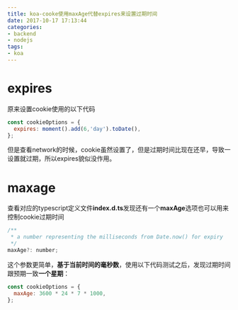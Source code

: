 ```yaml
---
title: koa-cooke使用maxAge代替expires来设置过期时间
date: 2017-10-17 17:13:44
categories:
- backend
- nodejs
tags:
- koa
---
```

# expires
原来设置cookie使用的以下代码

```javascript
const cookieOptions = {
  expires: moment().add(6,'day').toDate(),
};
```

但是查看network的时候，cookie虽然设置了，但是过期时间比现在还早，导致一设置就过期，所以expires貌似没作用。

# maxage
查看对应的typescript定义文件**index.d.ts**发现还有一个**maxAge**选项也可以用来控制cookie过期时间
```javascript
/**
 * a number representing the milliseconds from Date.now() for expiry
 */
maxAge?: number;
```

这个参数更简单，**基于当前时间的毫秒数**，使用以下代码测试之后，发现过期时间跟预期一致**一个星期**：

```javascript
const cookieOptions = {
  maxAge: 3600 * 24 * 7 * 1000,
};
```